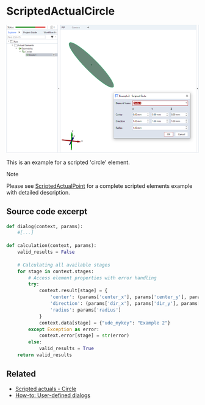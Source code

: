 # ScriptedActualCircle

![Scripted circle element example](scripted_actual_circle.png)

This is an example for a scripted 'circle' element.

> [!NOTE]
> Please see [ScriptedActualPoint](https://github.com/ZEISS/zeiss-inspect-app-examples/blob/dev/AppExamples/scripted_actuals/ScriptedActualPoint/doc/Documentation.md) for a complete scripted elements example with detailed description.

## Source code excerpt

```python
def dialog(context, params):
    #[...]

def calculation(context, params):
    valid_results = False

    # Calculating all available stages
    for stage in context.stages:
        # Access element properties with error handling
        try:
            context.result[stage] = {
                'center': (params['center_x'], params['center_y'], params['center_z']),
                'direction': (params['dir_x'], params['dir_y'], params['dir_z']),
                'radius': params['radius']
            }
            context.data[stage] = {"ude_mykey": "Example 2"}
        except Exception as error:
            context.error[stage] = str(error)
        else:
            valid_results = True
    return valid_results
```

## Related

* [Scripted actuals - Circle](https://zeissiqs.github.io/zeiss-inspect-addon-api/2025/python_api/scripted_elements_api.md#circle)
* [How-to: User-defined dialogs](https://zeissiqs.github.io/zeiss-inspect-addon-api/2025/howtos/python_api_introduction/user_defined_dialogs.md)

